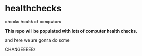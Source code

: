 # healthchecks
checks health of computers

**This repo will be populated with lots of computer health checks.**

and here we are gonna do some

CHANGEEEEEz
